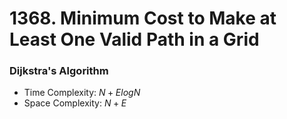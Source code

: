# 1368. Minimum Cost to Make at Least One Valid Path in a Grid
### Dijkstra's Algorithm
- Time Complexity: $N+ElogN$
- Space Complexity: $N + E$